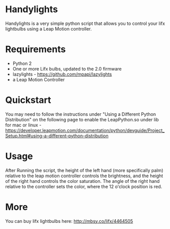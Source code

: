 # Handylights

Handylights is a very simple python script that allows you to control your lifx lightbulbs
using a Leap Motion controller.

# Requirements

* Python 2
* One or more Lifx bulbs, updated to the 2.0 firmware
* lazylights - https://github.com/mpapi/lazylights
* a Leap Motion Controller

# Quickstart

You may need to follow the instructions under "Using a Different Python Distribution" on the following page to enable
the LeapPython.so under lib for mac or linux -
https://developer.leapmotion.com/documentation/python/devguide/Project_Setup.html#using-a-different-python-distribution

# Usage

After Running the script, the height of the left hand (more specifically palm) relative to the leap motion controller
controls the brightness, and the height of the right hand controls the color saturation.  The angle of the right hand
relative to the controller sets the color, where the 12 o'clock position is red.

# More

You can buy lifx lightbulbs here: http://mbsy.co/lifx/4464505